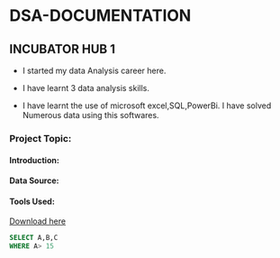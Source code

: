 # DSA-DOCUMENTATION
## INCUBATOR HUB 1     
- I started my data Analysis career here.
- I have learnt 3 data analysis skills.


- I have learnt the use of microsoft excel,SQL,PowerBi.
I have solved Numerous data using this softwares.

### Project Topic:

#### Introduction:

#### Data Source:

#### Tools Used:

[Download here](https://www.microsoft.com)

```` SQL
SELECT A,B,C
WHERE A> 15

````
